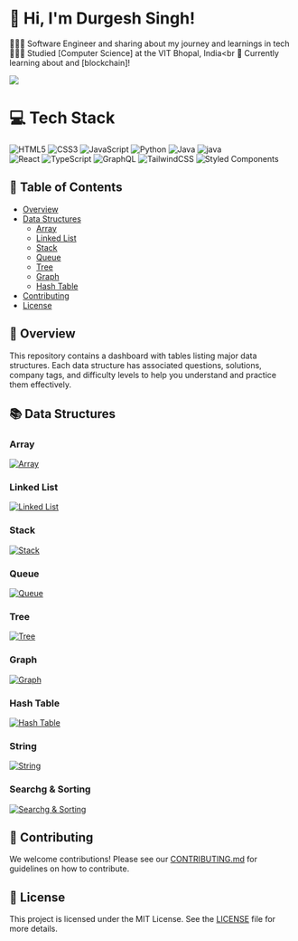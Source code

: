 <!-- Level 3: Add custom code -->

# 👋 Hi, I'm Durgesh Singh!
👩🏻‍💻 Software Engineer and  sharing about my journey and learnings in tech<br/>
👩🏻‍🎓 Studied [Computer Science] at the VIT Bhopal, India<br
💭 Currently learning about  and [blockchain]!<br/>

<!-- GitHub stats from https://github.com/anuraghazra/github-readme-stats -->
![](https://github-readme-stats.vercel.app/api?username=xsol05&theme=radical&hide_border=false&include_all_commits=true&count_private=true)<br/>

# 💻 Tech Stack
<!-- Badges from https://github.com/Ileriayo/markdown-badges -->
![HTML5](https://img.shields.io/badge/html5-%23E34F26.svg?style=for-the-badge&logo=html5&logoColor=white)
![CSS3](https://img.shields.io/badge/css3-%231572B6.svg?style=for-the-badge&logo=css3&logoColor=white)
![JavaScript](https://img.shields.io/badge/javascript-%23323330.svg?style=for-the-badge&logo=javascript&logoColor=%23F7DF1E)
![Python](https://img.shields.io/badge/python-3670A0?style=for-the-badge&logo=python&logoColor=ffdd54)
![Java](https://img.shields.io/badge/java-%23ED8B00.svg?style=for-the-badge&logo=openjdk&logoColor=white)
![java](https://img.shields.io/badge/c-%2300599C.svg?style=for-the-badge&logo=c&logoColor=white)<br/>
![React](https://img.shields.io/badge/react-%2320232a.svg?style=for-the-badge&logo=react&logoColor=%2361DAFB)
![TypeScript](https://img.shields.io/badge/typescript-%23007ACC.svg?style=for-the-badge&logo=typescript&logoColor=white)
![GraphQL](https://img.shields.io/badge/-GraphQL-E10098?style=for-the-badge&logo=graphql&logoColor=white)
![TailwindCSS](https://img.shields.io/badge/tailwindcss-%2338B2AC.svg?style=for-the-badge&logo=tailwind-css&logoColor=white)
![Styled Components](https://img.shields.io/badge/styled--components-DB7093?style=for-the-badge&logo=styled-components&logoColor=white)<br/>




## 📑 Table of Contents
- [Overview](#overview)
- [Data Structures](#data-structures)
  - [Array](#array)
  - [Linked List](#linked-list)
  - [Stack](#stack)
  - [Queue](#queue)
  - [Tree](#tree)
  - [Graph](#graph)
  - [Hash Table](#hash-table)
- [Contributing](#contributing)
- [License](#license)

## 📝 Overview

This repository contains a dashboard with tables listing major data structures. Each data structure has associated questions, solutions, company tags, and difficulty levels to help you understand and practice them effectively.

## 📚 Data Structures

### Array
[![Array](https://img.shields.io/badge/Array-Explore-brightgreen)](https://github.com/durgesh2411/Data-structures/tree/main/Arrays)

### Linked List
[![Linked List](https://img.shields.io/badge/Linked%20List-Explore-brightgreen)](https://github.com/durgesh2411/Data-structures/tree/main/LinkedList)

### Stack
[![Stack](https://img.shields.io/badge/Stack-Explore-brightgreen)](https://github.com/durgesh2411/Data-structures/tree/main/Stack)

### Queue
[![Queue](https://img.shields.io/badge/Queue-Explore-brightgreen)](https://github.com/durgesh2411/Data-structures/tree/main/Queue)

### Tree
[![Tree](https://img.shields.io/badge/Tree-Explore-brightgreen)](https://github.com/durgesh2411/Data-structures/tree/main/Tree)

### Graph
[![Graph](https://img.shields.io/badge/Graph-Explore-brightgreen)](https://github.com/durgesh2411/Data-structures/tree/main/Graph)

### Hash Table
[![Hash Table](https://img.shields.io/badge/Hash%20Table-Explore-brightgreen)]()

### String
[![String](https://img.shields.io/badge/String-Explore-brightgreen)](https://github.com/durgesh2411/Data-structures/tree/main/Strings)

### Searchg & Sorting
[![Searchg & Sorting](https://img.shields.io/badge/Searching&Sorting-Explore-brightgreen)](https://github.com/durgesh2411/Data-structures/tree/main/Sorting%20%26%20Searching)

## 🤝 Contributing

We welcome contributions! Please see our [CONTRIBUTING.md](CONTRIBUTING.md) for guidelines on how to contribute.

## 📜 License

This project is licensed under the MIT License. See the [LICENSE](LICENSE) file for more details.
